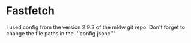 # Fastfetch
I used config from the version 2.9.3 of the ml4w git repo. 
Don't forget to change the file paths in the '''config.jsonc'''
